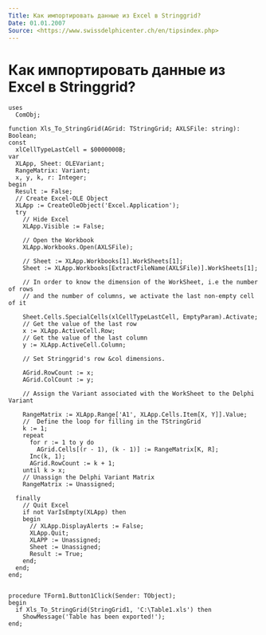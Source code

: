 ```yaml
---
Title: Как импортировать данные из Excel в Stringgrid?
Date: 01.01.2007
Source: <https://www.swissdelphicenter.ch/en/tipsindex.php>
---
```



Как импортировать данные из Excel в Stringgrid?
===============================================

    uses 
      ComObj; 
     
    function Xls_To_StringGrid(AGrid: TStringGrid; AXLSFile: string): Boolean; 
    const 
      xlCellTypeLastCell = $0000000B; 
    var 
      XLApp, Sheet: OLEVariant; 
      RangeMatrix: Variant; 
      x, y, k, r: Integer; 
    begin 
      Result := False; 
      // Create Excel-OLE Object 
      XLApp := CreateOleObject('Excel.Application'); 
      try 
        // Hide Excel 
        XLApp.Visible := False; 
     
        // Open the Workbook 
        XLApp.Workbooks.Open(AXLSFile); 
     
        // Sheet := XLApp.Workbooks[1].WorkSheets[1]; 
        Sheet := XLApp.Workbooks[ExtractFileName(AXLSFile)].WorkSheets[1]; 
     
        // In order to know the dimension of the WorkSheet, i.e the number of rows 
        // and the number of columns, we activate the last non-empty cell of it 
     
        Sheet.Cells.SpecialCells(xlCellTypeLastCell, EmptyParam).Activate; 
        // Get the value of the last row 
        x := XLApp.ActiveCell.Row; 
        // Get the value of the last column 
        y := XLApp.ActiveCell.Column; 
     
        // Set Stringgrid's row &col dimensions. 
     
        AGrid.RowCount := x; 
        AGrid.ColCount := y; 
     
        // Assign the Variant associated with the WorkSheet to the Delphi Variant 
     
        RangeMatrix := XLApp.Range['A1', XLApp.Cells.Item[X, Y]].Value; 
        //  Define the loop for filling in the TStringGrid 
        k := 1; 
        repeat 
          for r := 1 to y do 
            AGrid.Cells[(r - 1), (k - 1)] := RangeMatrix[K, R]; 
          Inc(k, 1); 
          AGrid.RowCount := k + 1; 
        until k > x; 
        // Unassign the Delphi Variant Matrix 
        RangeMatrix := Unassigned; 
     
      finally 
        // Quit Excel 
        if not VarIsEmpty(XLApp) then 
        begin 
          // XLApp.DisplayAlerts := False; 
          XLApp.Quit; 
          XLAPP := Unassigned; 
          Sheet := Unassigned; 
          Result := True; 
        end; 
      end; 
    end; 
     
     
    procedure TForm1.Button1Click(Sender: TObject); 
    begin 
      if Xls_To_StringGrid(StringGrid1, 'C:\Table1.xls') then 
        ShowMessage('Table has been exported!'); 
    end; 

